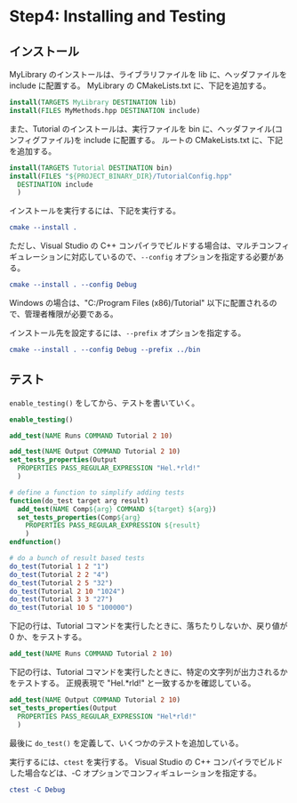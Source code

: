 # Step4: Installing and Testing

## インストール

MyLibrary のインストールは、ライブラリファイルを lib に、ヘッダファイルを include に配置する。
MyLibrary の CMakeLists.txt に、下記を追加する。

```cmake
install(TARGETS MyLibrary DESTINATION lib)
install(FILES MyMethods.hpp DESTINATION include)
```

また、Tutorial のインストールは、実行ファイルを bin に、ヘッダファイル(コンフィグファイル)を include に配置する。
ルートの CMakeLists.txt に、下記を追加する。

```cmake
install(TARGETS Tutorial DESTINATION bin)
install(FILES "${PROJECT_BINARY_DIR}/TutorialConfig.hpp"
  DESTINATION include
  )
```

インストールを実行するには、下記を実行する。

```cmake
cmake --install .
```

ただし、Visual Studio の C++ コンパイラでビルドする場合は、マルチコンフィギュレーションに対応しているので、`--config` オプションを指定する必要がある。

```cmake
cmake --install . --config Debug
```

Windows の場合は、"C:/Program Files (x86)/Tutorial" 以下に配置されるので、管理者権限が必要である。

インストール先を設定するには、`--prefix` オプションを指定する。

```cmake
cmake --install . --config Debug --prefix ../bin
```

## テスト

`enable_testing()` をしてから、テストを書いていく。

```cmake
enable_testing()

add_test(NAME Runs COMMAND Tutorial 2 10)

add_test(NAME Output COMMAND Tutorial 2 10)
set_tests_properties(Output
  PROPERTIES PASS_REGULAR_EXPRESSION "Hel.*rld!"
  )

# define a function to simplify adding tests
function(do_test target arg result)
  add_test(NAME Comp${arg} COMMAND ${target} ${arg})
  set_tests_properties(Comp${arg}
    PROPERTIES PASS_REGULAR_EXPRESSION ${result}
    )
endfunction()

# do a bunch of result based tests
do_test(Tutorial 1 2 "1")
do_test(Tutorial 2 2 "4")
do_test(Tutorial 2 5 "32")
do_test(Tutorial 2 10 "1024")
do_test(Tutorial 3 3 "27")
do_test(Tutorial 10 5 "100000")
```

下記の行は、Tutorial コマンドを実行したときに、落ちたりしないか、戻り値が 0 か、をテストする。

```cmake
add_test(NAME Runs COMMAND Tutorial 2 10)
```

下記の行は、Tutorial コマンドを実行したときに、特定の文字列が出力されるかをテストする。
正規表現で "Hel.*rld!" と一致するかを確認している。

```cmake
add_test(NAME Output COMMAND Tutorial 2 10)
set_tests_properties(Output
  PROPERTIES PASS_REGULAR_EXPRESSION "Hel*rld!"
  )
```

最後に `do_test()` を定義して、いくつかのテストを追加している。

実行するには、`ctest` を実行する。
Visual Studio の C++ コンパイラでビルドした場合などは、-C オプションでコンフィギュレーションを指定する。

```cmake
ctest -C Debug
```
